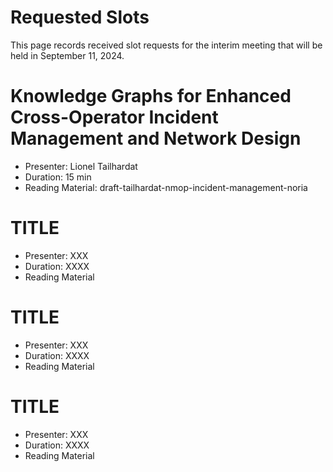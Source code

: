 # Requested Slots

This page records received slot requests for the interim meeting that will be held in September 11, 2024.


# Knowledge Graphs for Enhanced Cross-Operator Incident Management and Network Design

* Presenter: Lionel Tailhardat
* Duration: 15 min
* Reading Material: draft-tailhardat-nmop-incident-management-noria

# TITLE

* Presenter: XXX
* Duration: XXXX
* Reading Material

# TITLE

* Presenter: XXX
* Duration: XXXX
* Reading Material

# TITLE

* Presenter: XXX
* Duration: XXXX
* Reading Material
